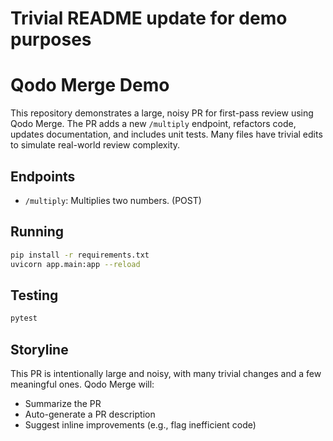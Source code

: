 # Trivial README update for demo purposes

# Qodo Merge Demo

This repository demonstrates a large, noisy PR for first-pass review using Qodo Merge. The PR adds a new `/multiply` endpoint, refactors code, updates documentation, and includes unit tests. Many files have trivial edits to simulate real-world review complexity.

## Endpoints
- `/multiply`: Multiplies two numbers. (POST)

## Running

```sh
pip install -r requirements.txt
uvicorn app.main:app --reload
```

## Testing

```sh
pytest
```

## Storyline
This PR is intentionally large and noisy, with many trivial changes and a few meaningful ones. Qodo Merge will:
- Summarize the PR
- Auto-generate a PR description
- Suggest inline improvements (e.g., flag inefficient code)

